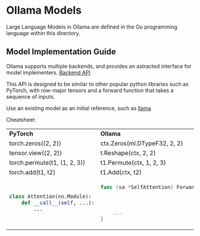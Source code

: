 # Ollama Models

Large Language Models in Ollama are defined in the Go programming language within this directory.


## Model Implementation Guide

Ollama supports multiple backends, and provides an astracted interface for model implementers.  [Backend API ](../ml/backend.go)

This API is designed to be similar to other popular python libraries such as
PyTorch, with row-major tensors and a forward function that takes a sequence of
inputs.  

Use an existing model as an initial reference, such as [llama](./models/llama/)

Cheatsheet:

<table>
<tr>
  <td><b>PyTorch</b></td>
  <td><b>Ollama</b></td>
</tr>
<tr>
  <td>torch.zeros((2, 2))</td>
  <td>ctx.Zeros(ml.DTypeF32, 2, 2)</td>
</tr>
<tr>
  <td>tensor.view((2, 2))</td>
  <td>t.Reshape(ctx, 2, 2)</td>
</tr>
<tr>
   <td>torch.permute(t1, (1, 2, 3))</td>
   <td>t1.Permute(ctx, 1, 2, 3)</td>
</tr>
<tr>
    <td>torch.add(t1, t2)</td>
    <td>t1.Add(ctx, t2)</td>
</tr>
<tr>
<td>

```python
class Attention(nn.Module):
    def __call__(self, ...):
        ...
```

</td>
<td>

```go
func (sa *SelfAttention) Forward(ctx ml.Context,
                                 hiddenState, positionIDs ml.Tensor,
                                 cache kvcache.Cache,
                                 opts *Options) ml.Tensor {
    ...
}
```

</td>
</tr>
</table>